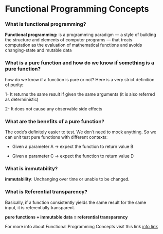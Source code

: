 # Functional Programming Concepts

### What is functional programming?

**Functional programming:** is a programming paradigm — a style of building the structure and elements of computer programs — that treats computation as the evaluation of mathematical functions and avoids changing-state and mutable data

### What is a pure function and how do we know if something is a pure function?

how do we know if a function is pure or not? Here is a very strict definition of purity:

1- It returns the same result if given the same arguments (it is also referred as deterministic)

2- It does not cause any observable side effects

### What are the benefits of a pure function?

The code’s definitely easier to test. We don’t need to mock anything. So we can unit test pure functions with different contexts:

* Given a parameter A → expect the function to return value B
 
* Given a parameter C → expect the function to return value D

### What is immutability?

**immutability:** Unchanging over time or unable to be changed.

### What is Referential transparency?

Basically, if a function consistently yields the same result for the same input, it is referentially transparent.

**pure functions + immutable data = referential transparency**

For more info about Functional Programming Concepts visit this link
[info link](https://medium.com/the-renaissance-developer/concepts-of-functional-programming-in-javascript-6bc84220d2aa)